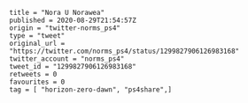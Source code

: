 ```
title = "Nora U Norawea"
published = 2020-08-29T21:54:57Z
origin = "twitter-norms_ps4"
type = "tweet"
original_url = "https://twitter.com/norms_ps4/status/1299827906126983168"
twitter_account = "norms_ps4"
tweet_id = "1299827906126983168"
retweets = 0
favourites = 0
tag = [ "horizon-zero-dawn", "ps4share",]
```

<p class='image'><img src='https://mnf.m17s.net/2020/08/29/Egnql4AXgAEI-6s.jpg' alt=''></p>

